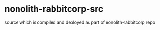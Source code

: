 # nonolith-rabbitcorp-src
source which is compiled and deployed as part of nonolith-rabbitcorp repo
